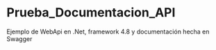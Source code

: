 # Prueba_Documentacion_API
Ejemplo de WebApi en .Net, framework 4.8 y documentación hecha en Swagger

